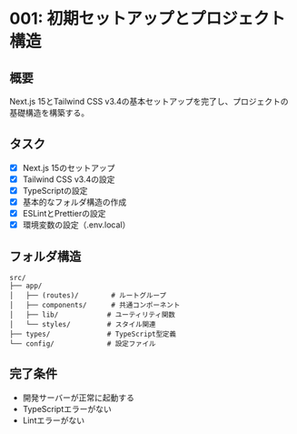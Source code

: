 # 001: 初期セットアップとプロジェクト構造

## 概要
Next.js 15とTailwind CSS v3.4の基本セットアップを完了し、プロジェクトの基礎構造を構築する。

## タスク
- [x] Next.js 15のセットアップ
- [x] Tailwind CSS v3.4の設定
- [x] TypeScriptの設定
- [x] 基本的なフォルダ構造の作成
- [x] ESLintとPrettierの設定
- [x] 環境変数の設定（.env.local）

## フォルダ構造
```
src/
├── app/
│   ├── (routes)/        # ルートグループ
│   ├── components/      # 共通コンポーネント
│   ├── lib/            # ユーティリティ関数
│   └── styles/         # スタイル関連
├── types/              # TypeScript型定義
└── config/             # 設定ファイル
```

## 完了条件
- 開発サーバーが正常に起動する
- TypeScriptエラーがない
- Lintエラーがない